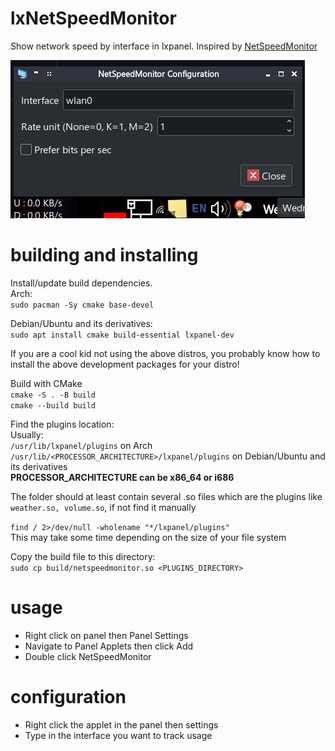 # lxNetSpeedMonitor
Show network speed by interface in lxpanel. Inspired by [NetSpeedMonitor](https://netspeedmonitor.net)

![configuration](gallery/config.png)
# building and installing
Install/update build dependencies.  
Arch:  
`sudo pacman -Sy cmake base-devel`  

Debian/Ubuntu and its derivatives:  
`sudo apt install cmake build-essential lxpanel-dev`  

If you are a cool kid not using the above distros, you probably know how to install the above development packages for your distro!

Build with CMake  
`cmake -S . -B build`  
`cmake --build build`

Find the plugins location:  
Usually:  
`/usr/lib/lxpanel/plugins` on Arch  
`/usr/lib/<PROCESSOR_ARCHITECTURE>/lxpanel/plugins` on Debian/Ubuntu and its derivatives  
**PROCESSOR_ARCHITECTURE can be x86_64 or i686**

The folder should at least contain several .so files which are the plugins like `weather.so, volume.so`, if not find it manually  

`find / 2>/dev/null -wholename "*/lxpanel/plugins"`  
This may take some time depending on the size of your file system  

Copy the build file to this directory:  
`sudo cp build/netspeedmonitor.so <PLUGINS_DIRECTORY>`  

# usage
- Right click on panel then Panel Settings
- Navigate to Panel Applets then click Add
- Double click NetSpeedMonitor

# configuration
- Right click the applet in the panel then settings
- Type in the interface you want to track usage



